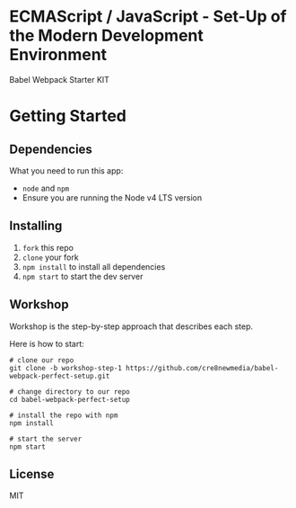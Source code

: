 # ECMAScript / JavaScript - Set-Up of the Modern Development Environment

Babel Webpack Starter KIT

# Getting Started

## Dependencies

What you need to run this app:
* `node` and `npm`
* Ensure you are running the Node v4 LTS version

## Installing

1. `fork` this repo
2. `clone` your fork
3. `npm install` to install all dependencies
4. `npm start` to start the dev server

## Workshop

Workshop is the step-by-step approach that describes each step.

Here is how to start:

    # clone our repo
    git clone -b workshop-step-1 https://github.com/cre8newmedia/babel-webpack-perfect-setup.git

    # change directory to our repo
    cd babel-webpack-perfect-setup

    # install the repo with npm
    npm install

    # start the server
    npm start

## License

MIT
